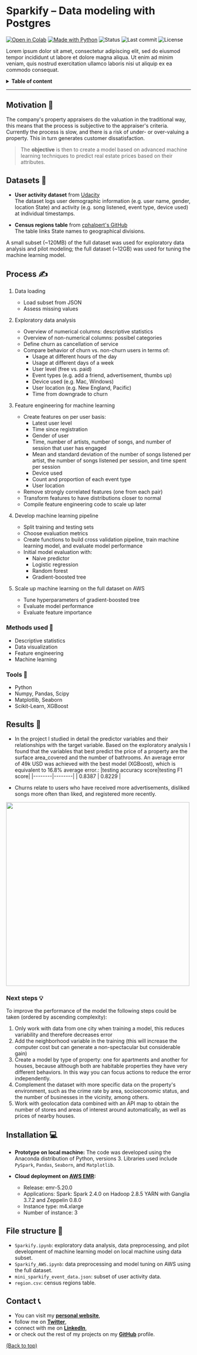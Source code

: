 # Sparkify – Data modeling with Postgres <!-- omit in toc -->

<!-- Add buttons here -->
[![Open in Colab](https://img.shields.io/badge/-Open%20in%20Colab-e8710a?logo=google-colab)](https://colab.research.google.com/github/dewith/property_prices)
[![Made with Python](https://img.shields.io/badge/Made%20with-Python-black)](https://www.python.org/)
![Status](https://img.shields.io/badge/Project%20status-Completed-black)
![Last commit](https://img.shields.io/github/last-commit/dewith/property_prices?color=black)
![License](https://img.shields.io/github/license/dewith/property_prices?color=black)
<!-- End buttons here -->

Lorem ipsum dolor sit amet, consectetur adipiscing elit, sed do eiusmod tempor incididunt ut labore et dolore magna aliqua. Ut enim ad minim veniam, quis nostrud exercitation ullamco laboris nisi ut aliquip ex ea commodo consequat.

<details>
<summary><b>Table of content</b></summary>

- [Motivation 🎯](#motivation-)
- [Datasets 💾](#datasets-)
- [Process ✍](#process-)
  - [Methods used 📜](#methods-used-)
  - [Tools 🧰](#tools-)
- [Results 📣](#results-)
  - [Next steps 💡](#next-steps-)
- [Installation 💻](#installation-)
- [File structure 📓](#file-structure-)
- [Contact 📞](#contact-)

</details>

---

## Motivation 🎯

The company's property appraisers do the valuation in the traditional way, this means that the process is subjective to the appraiser's criteria.
Currently the process is slow, and there is a risk of under- or over-valuing a property. This in turn generates customer dissatisfaction.

> The **objective** is then to create a model based on advanced machine learning techniques to predict real estate prices based on their attributes.

## Datasets 💾

- **User activity dataset** from [Udacity](https://www.udacity.com/) <br>
    The dataset logs user demographic information (e.g. user name, gender, location State) and activity (e.g. song listened, event type, device used) at individual timestamps.

- **Census regions table** from [cphalpert's GitHub](https://github.com/cphalpert/census-regions) <br>
  The table links State names to geographical divisions.

A small subset (\~120MB) of the full dataset was used for exploratory data analysis and pilot modeling; the full dataset (\~12GB) was used for tuning the machine learning model.

## Process ✍

1. Data loading
   - Load subset from JSON
   - Assess missing values

2. Exploratory data analysis
   - Overview of numerical columns: descriptive statistics
   - Overview of non-numerical columns: possibel categories
   - Define churn as cancellation of service
   - Compare behavior of churn vs. non-churn users in terms of:
     - Usage at different hours of the day
     - Usage at different days of a week
     - User level (free vs. paid)
     - Event types (e.g. add a friend, advertisement, thumbs up)
     - Device used (e.g. Mac, Windows)
     - User location (e.g. New England, Pacific)
     - Time from downgrade to churn

3. Feature engineering for machine learning
   - Create features on per user basis:
     - Latest user level
     - Time since registration
     - Gender of user
     - Time, number of artists, number of songs, and number of session that user has engaged
     - Mean and standard deviation of the number of songs listened per artist, the number of songs listened per session, and time spent per session
     - Device used
     - Count and proportion of each event type
     - User location
   - Remove strongly correlated features (one from each pair)
   - Transform features to have distributions closer to normal
   - Compile feature engineering code to scale up later

4. Develop machine learning pipeline
   - Split training and testing sets
   - Choose evaluation metrics
   - Create functions to build cross validation pipeline, train machine learning model, and evaluate model performance
   - Initial model evaluation with:
     - Naive predictor
     - Logistic regression
     - Random forest
     - Gradient-boosted tree

5. Scale up machine learning on the full dataset on AWS
   - Tune hyperparameters of gradient-boosted tree
   - Evaluate model performance
   - Evaluate feature importance

### Methods used 📜

- Descriptive statistics
- Data visualization
- Feature engineering
- Machine learning

### Tools 🧰

- Python
- Numpy, Pandas, Scipy
- Matplotlib, Seaborn
- Scikit-Learn, XGBoost

## Results 📣

- In the project I studied in detail the predictor variables and their relationships with the target variable. Based on the exploratory analysis I found that the variables that best predict the price of a property are the surface area_covered and the number of bathrooms. An average error of 49k USD was achieved with the best model (XGBoost), which is equivalent to 16.8% average error.:
|testing accuracy score|testing F1 score|
|--------|--------|
| 0.8387 | 0.8229 |

- Churns relate to users who have received more advertisements, disliked songs more often than liked, and registered more recently.
<img src="feature_importance.png" width=500>

### Next steps 💡

To improve the performance of the model the following steps could be taken (ordered by ascending complexity):

1. Only work with data from one city when training a model, this reduces variability and therefore decreases error
2. Add the neighborhood variable in the training (this will increase the computer cost but can generate a non-spectacular but considerable gain)
3. Create a model by type of property: one for apartments and another for houses, because although both are habitable properties they have very different behaviors. In this way you can focus actions to reduce the error independently.
4. Complement the dataset with more specific data on the property's environment, such as the crime rate by area, socioeconomic status, and the number of businesses in the vicinity, among others.
5. Work with geolocation data combined with an API map to obtain the number of stores and areas of interest around automatically, as well as prices of nearby houses.

## Installation 💻

- **Prototype on local machine:** The code was developed using the Anaconda distribution of Python, versions 3. Libraries used include `PySpark`, `Pandas`, `Seaborn`, and `Matplotlib`.

- **Cloud deployment on [AWS EMR](https://aws.amazon.com/):**
  - Release: emr-5.20.0
  - Applications: Spark: Spark 2.4.0 on Hadoop 2.8.5 YARN with Ganglia 3.7.2 and Zeppelin 0.8.0
  - Instance type: m4.xlarge
  - Number of instance: 3

## File structure 📓

- `Sparkify.ipynb`: exploratory data analysis, data preprocessing, and pilot development of machine learning model on local machine using data subset.
- `Sparkify_AWS.ipynb`: data preprocessing and model tuning on AWS using the full dataset.
- `mini_sparkify_event_data.json`: subset of user activity data.
- `region.csv`: census regions table.

## Contact 📞

- You can visit my [**personal website**](https://dewith.co/),
- follow me on [**Twitter**](https://twitter.com/DewithMiramon/),
- connect with me on [**LinkedIn**](https://linkedin.com/in/dewithmiramon/),
- or check out the rest of my projects on my [**GitHub**](https://github.com/dewith/) profile.

[(Back to top)](#motivation)

